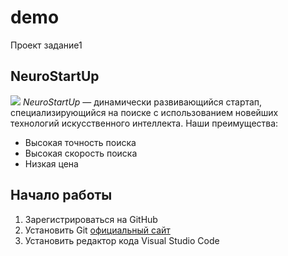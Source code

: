 # demo
Проект задание1
## NeuroStartUp
![](logo.png)
*NeuroStartUp* — динамически развивающийся стартап, специализирующийся на поиске с использованием новейших технологий искусственного интеллекта.
Наши преимущества:
* Высокая точность поиска
* Высокая скорость поиска
* Низкая цена

## Начало работы
1. Зарегистрироваться на GitHub
1. Установить Git 
[официальный сайт](https://git-scm.com/)
1. Установить редактор кода Visual Studio Code
